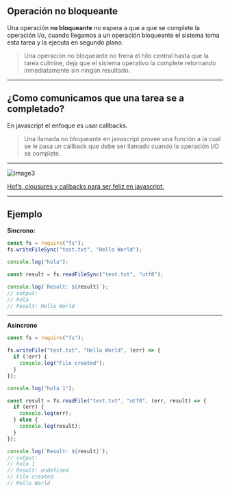<!-- .slide: class="slide_md" -->

## Operación no bloqueante

Una operación **no bloqueante** no espera a que a que se complete la operación I/o, cuando llegamos a un operación bloqueante el sistema toma esta tarea y la ejecuta en segundo plano.

> Una operación no bloqueante no frena el hilo central hasta que la
> tarea culmine, deja que el sistema operativo la complete retornando
> inmediatamente sin ningún resultado.

---

<!-- .slide: class="slide_md" -->

## ¿Como comunicamos que una tarea se a completado?

En javascript el enfoque es usar callbacks.

> Una llamada no bloqueante en javascript provee una función a la cual
> se le pasa un callback que debe ser llamado cuando la operación I/O
> se complete.

---

![image3](assets/3.gif)

[Hof’s, clousures y callbacks para ser feliz en javascript.](https://leobar37.medium.com/hofs-clousures-y-callbacks-para-ser-feliz-en-javascript-fa105ed6ad44)

---

## Ejemplo

**Sincrono:**

```js
const fs = require("fs");
fs.writeFileSync("test.txt", "Hello World");

console.log("hola");

const result = fs.readFileSync("test.txt", "utf8");

console.log(`Result: ${result}`);
// output:
// hola
// Result: Hello World
```

---

<!-- .slide: class="slide_md" -->

**Asincrono**

```js [1| 3 | 3-7 | 9 | 11 | 11 - 17 | 19 | 20 -24 ]
const fs = require("fs");

fs.writeFile("test.txt", "Hello World", (err) => {
  if (!err) {
    console.log("File created");
  }
});

console.log("hola 1");

const result = fs.readFile("test.txt", "utf8", (err, result) => {
  if (err) {
    console.log(err);
  } else {
    console.log(result);
  }
});

console.log(`Result: ${result}`);
// output:
// hola 1
// Result: undefined
// File created
// Hello World
```
